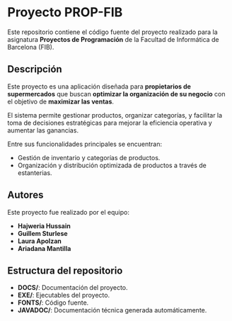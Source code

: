 # Proyecto PROP-FIB

Este repositorio contiene el código fuente del proyecto realizado para la asignatura **Proyectos de Programación** de la Facultad de Informática de Barcelona (FIB).

## Descripción


Este proyecto es una aplicación diseñada para **propietarios de supermercados** que buscan **optimizar la organización de su negocio** con el objetivo de **maximizar las ventas**.  

El sistema permite gestionar productos, organizar categorías, y facilitar la toma de decisiones estratégicas para mejorar la eficiencia operativa y aumentar las ganancias.

Entre sus funcionalidades principales se encuentran:
- Gestión de inventario y categorías de productos.
- Organización y distribución optimizada de productos a través de estanterias.

## Autores

Este proyecto fue realizado por el equipo:
- **Hajweria Hussain**
- **Guillem Sturlese**
- **Laura Apolzan**
- **Ariadana Mantilla**

## Estructura del repositorio

- **DOCS/**: Documentación del proyecto.
- **EXE/**: Ejecutables del proyecto.
- **FONTS/**: Código fuente.
- **JAVADOC/**: Documentación técnica generada automáticamente.
